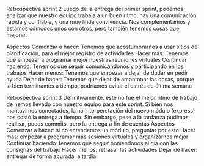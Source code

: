 Retrospectiva sprint 2
Luego de la entrega del primer sprint, podemos analizar que nuestro equipo trabaja a un buen ritmo, hay una comunicación rápida y confiable, y una muy linda convivencia. Nos complementamos y estamos cómodos unos con otros, pero también tenemos cosas que mejorar.

Aspectos
Comenzar a hacer: Tenemos que acostumbrarnos a usar sitios de planificación, para el mejor registro de actividades
Hacer más: Tenemos que empezar a programar mejor nuestras reuniones virtuales
Continuar haciendo: Tenemos que seguir comunicándonos y participando en los trabajos
Hacer menos: Tenemos que empezar a dejar de dudar en pedir ayuda 
Dejar de hacer: Tenemos que dejar de amontonar las cosas, porque si bien terminamos a tiempo, podríamos evitar el estrés de última semana

Retrospectiva sprint 3
Definitivamente, este no fue el mejor ritmo de trabajo de hemos llevado con nuestro equipo para este sprint. Si bien nos mantuvimos conectados, la no interperetación del nuevo módulo (express) nos costó la entrega a tiempo. Sin embargo, pese a la tardanza pudimos realizar, pocos commits, pero la entrega a fin de cuentas
Aspectos
Comenzar a hacer: si no entendemos un módulo, preguntar por esto
Hacer más: empezar a programar más sesiones virtuales y organizarnos mejor
Continuar haciendo: tenemos que seguir poniéndonos al día con las consignas del trabajo
Hacer menos: retrasar las actividades
Dejar de hacer: entregar de forma apurada, a tardía